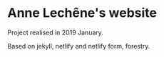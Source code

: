 # Anne Lechêne's website

Project realised in 2019 January.

Based on jekyll, netlify and netlify form, forestry. 

